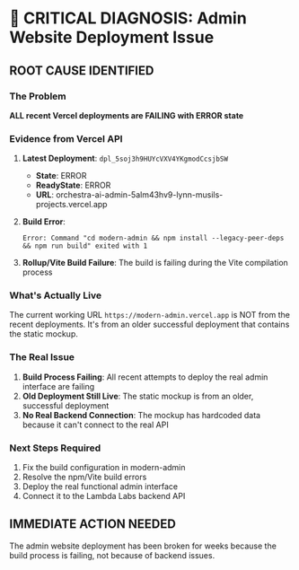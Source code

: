 # 🚨 CRITICAL DIAGNOSIS: Admin Website Deployment Issue

## ROOT CAUSE IDENTIFIED

### The Problem
**ALL recent Vercel deployments are FAILING with ERROR state**

### Evidence from Vercel API
1. **Latest Deployment**: `dpl_5soj3h9HUYcVXV4YKgmodCcsjbSW`
   - **State**: ERROR
   - **ReadyState**: ERROR
   - **URL**: orchestra-ai-admin-5alm43hv9-lynn-musils-projects.vercel.app

2. **Build Error**: 
   ```
   Error: Command "cd modern-admin && npm install --legacy-peer-deps && npm run build" exited with 1
   ```

3. **Rollup/Vite Build Failure**: The build is failing during the Vite compilation process

### What's Actually Live
The current working URL `https://modern-admin.vercel.app` is NOT from the recent deployments. It's from an older successful deployment that contains the static mockup.

### The Real Issue
1. **Build Process Failing**: All recent attempts to deploy the real admin interface are failing
2. **Old Deployment Still Live**: The static mockup is from an older, successful deployment
3. **No Real Backend Connection**: The mockup has hardcoded data because it can't connect to the real API

### Next Steps Required
1. Fix the build configuration in modern-admin
2. Resolve the npm/Vite build errors
3. Deploy the real functional admin interface
4. Connect it to the Lambda Labs backend API

## IMMEDIATE ACTION NEEDED
The admin website deployment has been broken for weeks because the build process is failing, not because of backend issues.

